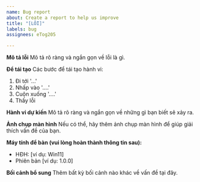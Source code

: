 ```yaml
---
name: Bug report
about: Create a report to help us improve
title: "[LỖI]"
labels: bug
assignees: eTog205

---
```


**Mô tả lỗi**
Mô tả rõ ràng và ngắn gọn về lỗi là gì.

**Để tái tạo**
Các bước để tái tạo hành vi:
1. Đi tới '...'
2. Nhấp vào '....'
3. Cuộn xuống '....'
4. Thấy lỗi

**Hành vi dự kiến**
Mô tả rõ ràng và ngắn gọn về những gì bạn biết ​​sẽ xảy ra.

**Ảnh chụp màn hình**
Nếu có thể, hãy thêm ảnh chụp màn hình để giúp giải thích vấn đề của bạn.

**Máy tính để bàn (vui lòng hoàn thành thông tin sau):**
- HĐH: [ví dụ: Win11]
- Phiên bản [ví dụ: 1.0.0]

**Bối cảnh bổ sung**
Thêm bất kỳ bối cảnh nào khác về vấn đề tại đây.
